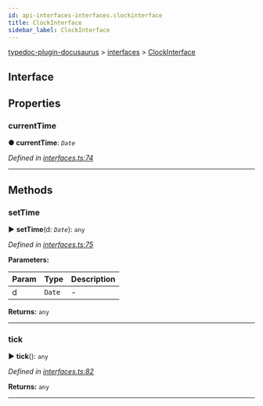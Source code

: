 ```yaml
---
id: api-interfaces-interfaces.clockinterface
title: ClockInterface
sidebar_label: ClockInterface
---
```


[typedoc-plugin-docusaurus](api-readme.md) > [interfaces](api-modules-interfaces.md) > [ClockInterface](api-interfaces-interfaces.clockinterface.md)



## Interface


## Properties


###  currentTime

**●  currentTime**:  *`Date`* 

*Defined in [interfaces.ts:74](https://bitbucket.org/owner/repository_name/src/master/src/interfaces.ts?fileviewer&amp;#x3D;file-view-default#interfaces.ts-74)*





___


## Methods


###  setTime

► **setTime**(d: *`Date`*): `any`



*Defined in [interfaces.ts:75](https://bitbucket.org/owner/repository_name/src/master/src/interfaces.ts?fileviewer&amp;#x3D;file-view-default#interfaces.ts-75)*



**Parameters:**

| Param | Type | Description |
| ------ | ------ | ------ |
| d | `Date`   |  - |





**Returns:** `any`





___



###  tick

► **tick**(): `any`



*Defined in [interfaces.ts:82](https://bitbucket.org/owner/repository_name/src/master/src/interfaces.ts?fileviewer&amp;#x3D;file-view-default#interfaces.ts-82)*





**Returns:** `any`





___


